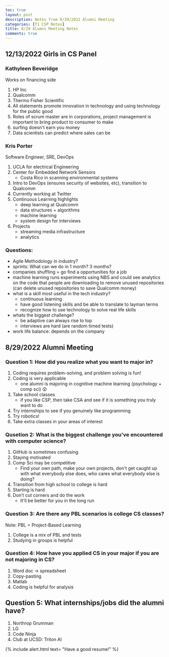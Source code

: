 ```yaml
---
toc: true
layout: post
description: Notes from 8/29/2022 Alumni Meeting
categories: [T1 CSP Notes]
title: 8/29 Alumni Meeting Notes
comments: true
---
```


## 12/13/2022 Girls in CS Panel

### Kathyleen Beveridge
Works on financing side
1. HP Inc
2. Qualcomm
3. Thermo Fisher Scientific
4. All statements promote innovation in technology and using technology for the public good
5. Roles of scrum master are in corporations, project management is important to bring product to consumer to make 
6. surfing doesn't earn you money
7. Data scientists can predict where sales can be

### Kris Porter
Software Engineer, SRE, DevOps
1. UCLA for electrical Engineering
2. Center for Embedded Network Sensors
    - Costa Rico in scanning environmental systems
3. Intro to DevOps (ensures security of websites, etc), transition to Qualcomm
4. Currently working at Twitter
5. Continuous Learning highlights
    - deep learning at Qualcomm
    - data structures + algorithms
    - machine learning
    - system design for interviews
6. Projects
    - streaming media infrastructure
    - analytics

### Questions:
- Agile Methodology in industry?
- sprints: What can we do in 1 month? 3 months?
- companies shuffling = go find a opportunities for a job
- machine learning runs experiments using NBS and could see analytics on the code that people are downloading to remove unused repositories (can delete unused repositories to save Qualcomm money)
- what is a skill most useful in the tech industry?
    - continuous learning
    - have good listening skills and be able to translate to layman terms
    - recognize how to use technology to solve real life skills
- whats the biggest challenge?
    - be adaptive can always rise to top
    - interviews are hard (are random timed tests)
- work life balance: depends on the company



## 8/29/2022 Alumni Meeting

### Question 1: How did you realize what you want to major in?

1. Coding requires problem-solving, and problem solving is fun!
2. Coding is very applicable
    - one alumni is majoring in cognitive machine learning (psychology + comp sci) 😲
3. Take school classes
    - if you like CSP, then take CSA and see if it is something you truly want to do
4. Try internships to see if you genuinely like programming
5. Try robotics!
6. Take extra classes in your areas of interest


### Qusetion 2: What is the biggest challenge you've encountered with computer science?

1. GitHub is sometimes confusing
2. Staying motivated
3. Comp Sci may be competitive
    - Find your own path, make your own projects, don't get caught up with what everybody else does, who cares what everybody else is doing?
4. Transition from high school to college is hard
5. Starting is hard
6. Don’t cut corners and do the work
    -  It'll be better for you in the long run

### Question 3: Are there any PBL scenarios is college CS classes?

Note: PBL = Project-Based Learning
1. College is a mix of PBL and tests
2. Studying in groups is helpful


### Question 4: How have you applied CS in your major if you are not majoring in CS?

1. Word doc → spreadsheet
2. Copy-pasting
3. Matlab
4. Coding is helpful for analysis

## Question 5: What internships/jobs did the alumni have?

1. Northrop Grumman
2. LG
3. Code Ninja
4. Club at UCSD: Triton AI

{% include alert.html text= "Have a good resume!" %}
